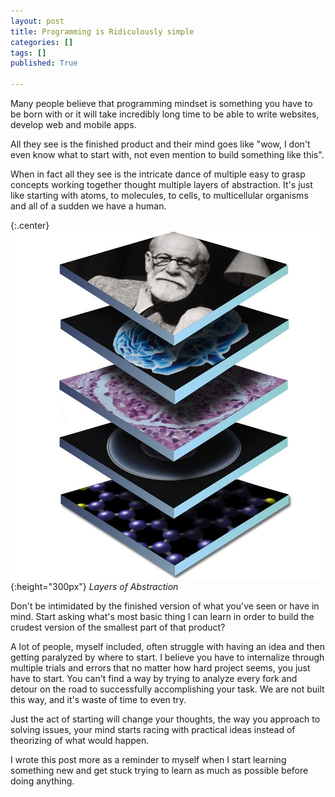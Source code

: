 ```yaml
---
layout: post
title: Programming is Ridiculously simple
categories: []
tags: []
published: True

---
```


Many people believe that programming mindset is something you have to be born with or it will take incredibly long time to be able to write websites, develop web and mobile apps. 

All they see is the finished product and their mind goes like "wow, I don't even know what to start with, not even mention to build something like this". 

When in fact all they see is the intricate dance of multiple easy to grasp concepts working together thought multiple layers of abstraction. It's just like starting with atoms, to molecules, to cells, to multicellular organisms and all of a sudden we have a human. 

{:.center}
![Layers of Abstraction](/assets/programming-simple/abstraction-layers.jpg){:height="300px"}
*Layers of Abstraction*


Don't be intimidated by the finished version of what you've seen or have in mind. Start asking what's most basic thing I can learn in order to build the crudest version of the smallest part of that product?

A lot of people, myself included, often struggle with having an idea and then getting paralyzed by where to start. I believe you have to internalize through multiple trials and errors that no matter how hard project seems, you just have to start. You can't find a way by trying to analyze every fork and detour on the road to successfully accomplishing your task. We are not built this way, and it's waste of time to even try. 

Just the act of starting will change your thoughts, the way you approach to solving issues, your mind starts racing with practical ideas instead of theorizing of what would happen. 

I wrote this post more as a reminder to myself when I start learning something new and get stuck trying to learn as much as possible before doing anything.